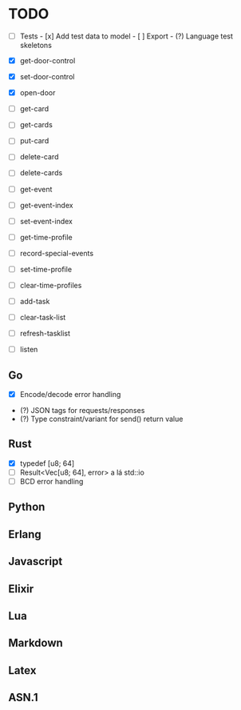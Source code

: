 # TODO

- [ ] Tests
      - [x] Add test data to model
      - [ ] Export
      - (?) Language test skeletons

- [x] get-door-control
- [x] set-door-control
- [x] open-door
- [ ] get-card
- [ ] get-cards
- [ ] put-card
- [ ] delete-card
- [ ] delete-cards
- [ ] get-event
- [ ] get-event-index
- [ ] set-event-index
- [ ] get-time-profile
- [ ] record-special-events
- [ ] set-time-profile
- [ ] clear-time-profiles
- [ ] add-task
- [ ] clear-task-list
- [ ] refresh-tasklist
- [ ] listen

## Go
- [x] Encode/decode error handling
- (?) JSON tags for requests/responses
- (?) Type constraint/variant for send() return value

## Rust
- [x] typedef [u8; 64]
- [ ] Result<Vec[u8; 64], error> a lá std::io
- [ ] BCD error handling

## Python

## Erlang

## Javascript

## Elixir

## Lua

## Markdown

## Latex

## ASN.1


